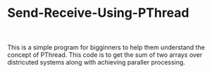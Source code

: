 # Send-Receive-Using-PThread
</br></br>
This is a simple program for bigginners to help them understand the concept of PThread. This code is to get the sum of two arrays over districuted systems along with achieving paraller processing.
